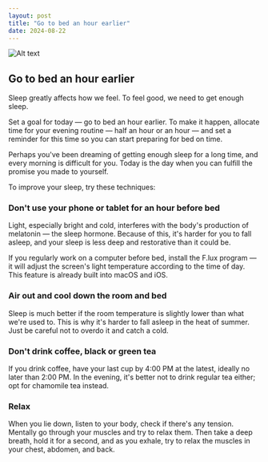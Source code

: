 ```yaml
---
layout: post
title: "Go to bed an hour earlier"
date: 2024-08-22
---
```


![Alt text](/assets/images/22.jpg)

## Go to bed an hour earlier

Sleep greatly affects how we feel. To feel good, we need to get enough sleep.

Set a goal for today — go to bed an hour earlier. To make it happen, allocate time for your evening routine — half an hour or an hour — and set a reminder for this time so you can start preparing for bed on time.

Perhaps you've been dreaming of getting enough sleep for a long time, and every morning is difficult for you. Today is the day when you can fulfill the promise you made to yourself.

To improve your sleep, try these techniques:

### Don't use your phone or tablet for an hour before bed

Light, especially bright and cold, interferes with the body's production of melatonin — the sleep hormone. Because of this, it's harder for you to fall asleep, and your sleep is less deep and restorative than it could be.

If you regularly work on a computer before bed, install the F.lux program — it will adjust the screen's light temperature according to the time of day. This feature is already built into macOS and iOS.

### Air out and cool down the room and bed

Sleep is much better if the room temperature is slightly lower than what we're used to. This is why it's harder to fall asleep in the heat of summer. Just be careful not to overdo it and catch a cold.

### Don't drink coffee, black or green tea

If you drink coffee, have your last cup by 4:00 PM at the latest, ideally no later than 2:00 PM. In the evening, it's better not to drink regular tea either; opt for chamomile tea instead.

### Relax

When you lie down, listen to your body, check if there's any tension. Mentally go through your muscles and try to relax them. Then take a deep breath, hold it for a second, and as you exhale, try to relax the muscles in your chest, abdomen, and back.